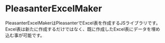 # PleasanterExcelMaker

PleasanterExcelMakerはPleasanterでExcel表を作成するJSライブラリです。  
Excel表は新たに作成するだけではなく、既に作成したExcel表にデータを埋め込む事が可能です。  
